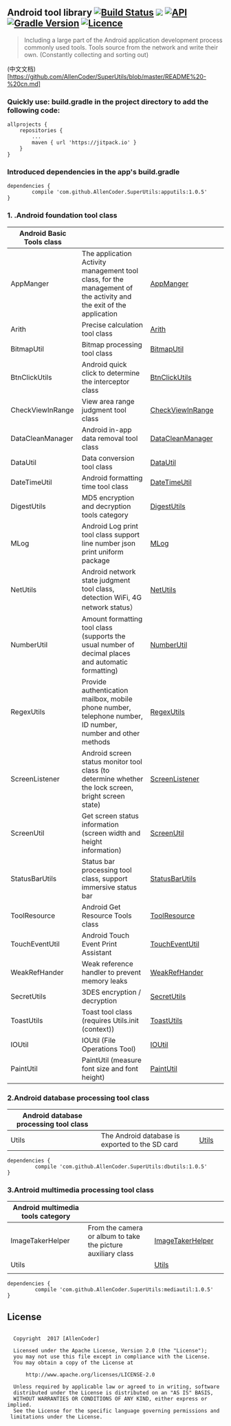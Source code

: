 

##  Android tool library [![Build Status](https://travis-ci.org/AllenCoder/SuperUtils.svg?branch=master)](https://travis-ci.org/AllenCoder/SuperUtils) [![](https://jitpack.io/v/AllenCoder/SuperUtils.svg)](https://jitpack.io/#AllenCoder/SuperUtils)  [![API](https://img.shields.io/badge/API-14%2B-blue.svg?style=flat)](https://android-arsenal.com/api?level=14) [![Gradle Version](https://img.shields.io/badge/gradle-3.4-green.svg)](https://docs.gradle.org/current/release-notes) [![Licence](https://img.shields.io/badge/licence-Apache-blue.svg)](http://www.apache.org/licenses/LICENSE-2.0)
  
> Including a large part of the Android application development process commonly used tools. Tools source from the network and write their own. (Constantly collecting and sorting out)

(中文文档)[https://github.com/AllenCoder/SuperUtils/blob/master/README%20-%20cn.md]

### Quickly use: build.gradle in the project directory to add the following code:


```
allprojects {
    repositories {
        ...
        maven { url 'https://jitpack.io' }
    }
}

```

### Introduced dependencies in the app's build.gradle

```
dependencies {
        compile 'com.github.AllenCoder.SuperUtils:apputils:1.0.5'
}
```

### 1. .Android foundation tool class

| Android Basic Tools class |                                                                |     |     |
| ------------------ | -------------------------------------------------------------- | --- | --- |
| AppManger          | The application Activity management tool class, for the management of the activity and the exit of the application |  [AppManger][1]   |     |
| Arith              | Precise calculation tool class                                                |   [Arith][2]   |     |
| BitmapUtil         | Bitmap processing tool class                                              |   [BitmapUtil][3]   |     |
| BtnClickUtils          | Android quick click to determine the interceptor class | [BtnClickUtils][4]     |     |
| CheckViewInRange              | View area range judgment tool class                                                 |  [CheckViewInRange][5]    |     |
| DataCleanManager         |  Android in-app data removal tool class                                              |    [DataCleanManager][6]  |     |
| DataUtil          | Data conversion tool class |   [DataUtil][7]   |     |
| DateTimeUtil              | Android formatting time tool class                                                |  [DateTimeUtil][8]    |     |
| DigestUtils         |MD5 encryption and decryption tools category                                   |    [DigestUtils][9]  |     |
| MLog          | Android Log print tool class support line number json print uniform package |    [MLog][11]  |     |
| NetUtils              | Android network state judgment tool class, detection WiFi, 4G network status）                                              |    [NetUtils][12]  |     |
| NumberUtil         |       Amount formatting tool class (supports the usual number of decimal places and automatic formatting)                                      |   [NumberUtil][13]   |     |
| RegexUtils          | Provide authentication mailbox, mobile phone number, telephone number, ID number, number and other methods|    [RegexUtils][14]  |     |
| ScreenListener              | Android screen status monitor tool class (to determine whether the lock screen, bright screen state)                                                 |   [ScreenListener][15]   |     |
| ScreenUtil         |  Get screen status information (screen width and height information)                                        |    [ScreenUtil][16]  |     |
| StatusBarUtils          |Status bar processing tool class, support immersive status bar |    [StatusBarUtils][17]  |     |
| ToolResource              |Android Get Resource Tools class                                         |  [ToolResource][18]    |     |
| TouchEventUtil         |  Android Touch Event Print Assistant                                      |    [TouchEventUtil][19]  |     |
| WeakRefHander         | Weak reference handler to prevent memory leaks                                     |    [WeakRefHander][23]  |     |
| SecretUtils         |  3DES encryption / decryption                                    |    [SecretUtils][24]  |     |
| ToastUtils         |  Toast tool class (requires Utils.init (context))                                      |    [ToastUtils][25]  |     |
| IOUtil         |  IOUtil (File Operations Tool)                                      |    [IOUtil][26]  |     |
| PaintUtil         |  PaintUtil (measure font size and font height)                                     |    [PaintUtil][27]  |     |


### 2.Android database processing tool class

| Android database processing tool class |                          |     |     |
| ------------------------ | ------------------------ | --- | --- |
| Utils                    |The Android database is exported to the SD card |  [Utils][20]   |     |


```
dependencies {
         compile 'com.github.AllenCoder.SuperUtils:dbutils:1.0.5'
}
```

### 3.Antroid multimedia processing tool class

| Android multimedia tools category |                            |     |     |
| -------------------- | -------------------------- | --- | --- |
| ImageTakerHelper     | From the camera or album to take the picture auxiliary class |  [ImageTakerHelper][21]   |     |
| Utils                |                            | [Utils][22]    |     |
|                      |                            |     |     |

```
dependencies {
         compile 'com.github.AllenCoder.SuperUtils:mediautil:1.0.5'
}

```
## License

```

  Copyright  2017 [AllenCoder]
 
  Licensed under the Apache License, Version 2.0 (the "License");
  you may not use this file except in compliance with the License.
  You may obtain a copy of the License at
 
      http://www.apache.org/licenses/LICENSE-2.0
 
  Unless required by applicable law or agreed to in writing, software
  distributed under the License is distributed on an "AS IS" BASIS,
  WITHOUT WARRANTIES OR CONDITIONS OF ANY KIND, either express or implied.
  See the License for the specific language governing permissions and
 limitations under the License.

```


  [1]: https://github.com/AllenCoder/SuperUtils/blob/master/apputils/src/main/java/com/allen/apputils/AppManger.java
  [2]: https://github.com/AllenCoder/SuperUtils/blob/master/apputils/src/main/java/com/allen/apputils/Arith.java
  [3]: https://github.com/AllenCoder/SuperUtils/blob/master/apputils/src/main/java/com/allen/apputils/BitmapUtil.java
  [4]: https://github.com/AllenCoder/SuperUtils/blob/master/apputils/src/main/java/com/allen/apputils/BtnClickUtils.java
  [5]: https://github.com/AllenCoder/SuperUtils/blob/master/apputils/src/main/java/com/allen/apputils/CheckViewInRange.java
  [6]: https://github.com/AllenCoder/SuperUtils/blob/master/apputils/src/main/java/com/allen/apputils/DataCleanManager.java
  [7]: https://github.com/AllenCoder/SuperUtils/blob/master/apputils/src/main/java/com/allen/apputils/DataUtil.java
  [8]: https://github.com/AllenCoder/SuperUtils/blob/master/apputils/src/main/java/com/allen/apputils/DateTimeUtil.java
  [9]: https://github.com/AllenCoder/SuperUtils/blob/master/apputils/src/main/java/com/allen/apputils/DigestUtils.java
  [10]: https://github.com/AllenCoder/SuperUtils/blob/master/apputils/src/main/java/com/allen/apputils/DataCleanManager.java
  [11]: https://github.com/AllenCoder/SuperUtils/blob/master/apputils/src/main/java/com/allen/apputils/MLog.java
  [12]: https://github.com/AllenCoder/SuperUtils/blob/master/apputils/src/main/java/com/allen/apputils/NetUtils.java
  [13]: https://github.com/AllenCoder/SuperUtils/blob/master/apputils/src/main/java/com/allen/apputils/NumberUtil.java
  [14]: https://github.com/AllenCoder/SuperUtils/blob/master/apputils/src/main/java/com/allen/apputils/RegexUtils.java
  [15]: https://github.com/AllenCoder/SuperUtils/blob/master/apputils/src/main/java/com/allen/apputils/ScreenListener.java
  [16]: https://github.com/AllenCoder/SuperUtils/blob/master/apputils/src/main/java/com/allen/apputils/ScreenUtil.java
  [17]: https://github.com/AllenCoder/SuperUtils/blob/master/apputils/src/main/java/com/allen/apputils/StatusBarUtils.java
  [18]: https://github.com/AllenCoder/SuperUtils/blob/master/apputils/src/main/java/com/allen/apputils/ToolResource.java
  [19]: https://github.com/AllenCoder/SuperUtils/blob/master/apputils/src/main/java/com/allen/apputils/TouchEventUtil.java
  [20]: https://github.com/AllenCoder/SuperUtils/blob/master/dbutils/src/main/java/com/allen/dbutils/Utils.java
  [21]: https://github.com/AllenCoder/SuperUtils/blob/master/mediautil/src/main/java/com/allen/mediautil/ImageTakerHelper.java
  [22]: https://github.com/AllenCoder/SuperUtils/blob/master/mediautil/src/main/java/com/allen/mediautil/Utils.java
  [23]: https://github.com/AllenCoder/SuperUtils/blob/master/apputils/src/main/java/com/allen/apputils/WeakRefHander.java
  [24]: https://github.com/AllenCoder/SuperUtils/blob/master/apputils/src/main/java/com/allen/apputils/SecretUtils.java
   [25]: https://github.com/AllenCoder/SuperUtils/blob/master/apputils/src/main/java/com/allen/apputils/ToastUtils.java
   [26]: https://github.com/AllenCoder/SuperUtils/blob/master/apputils/src/main/java/com/allen/apputils/IOUtil.java
   [27]: https://github.com/AllenCoder/SuperUtils/blob/master/apputils/src/main/java/com/allen/apputils/PaintUtil.java
